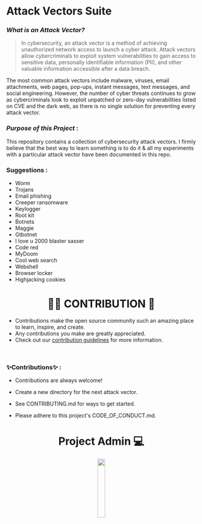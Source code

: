 
# Attack Vectors Suite


### _What is an Attack Vector?_

>In cybersecurity, an attack vector is a method of achieving unauthorized network access to launch a cyber attack. Attack vectors allow cybercriminals to exploit system vulnerabilities to gain access to sensitive data, personally identifiable information (PII), and other valuable information accessible after a data breach.

The most common attack vectors include malware, viruses, email attachments, web pages, pop-ups, instant messages, text messages, and social engineering. However, the number of cyber threats continues to grow as cybercriminals look to exploit unpatched or zero-day vulnerabilities listed on CVE and the dark web, as there is no single solution for preventing every attack vector.

### _Purpose of this Project_ :
This repository contains a collection of cybersecurity attack vectors. I firmly believe that the best way to learn something is to do it & all my experiments with a particular attack vector have been documented in this repo.

### Suggestions :
- Worm
- Trojans
- Email phishing 
- Creeper ransomware
- Keylogger
- Root kit
- Botnets
- Maggie
- Gtbotnet
- I love u 2000 blaster sasser
- Code red
- MyDoom
- Cool web search
- Webshell
- Browser locker
- Highjacking cookies

# <h1 align=center>🧑‍💻 CONTRIBUTION 👏</h1>

- Contributions make the open source community such an amazing place to learn, inspire, and create.
- Any contributions you make are greatly appreciated.
- Check out our [contribution guidelines](/CONTRIBUTING.md) for more information.

<br>

### ✨Contributions✨ :

- Contributions are always welcome!

- Create a new directory for the next attack vector.

- See CONTRIBUTING.md for ways to get started.

- Please adhere to this project's CODE_OF_CONDUCT.md.


<h1 align=center> Project Admin 💻</h1>

  <p align="center">
  <a href="https://github.com/SANTHOSH17-DOT"><img src="https://avatars.githubusercontent.com/SANTHOSH17-DOT" width="20%" /></a>

  














  
